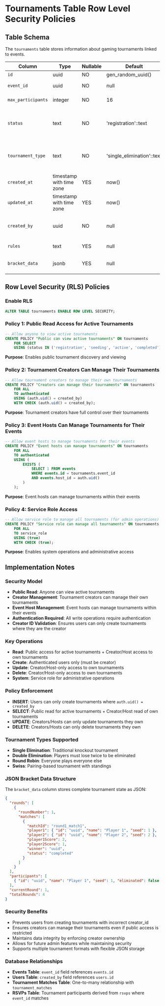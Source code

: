 # Tournaments Table Row Level Security Policies

## Table Schema

The `tournaments` table stores information about gaming tournaments linked to events.

| Column | Type | Nullable | Default | Description |
|--------|------|----------|---------|-------------|
| `id` | uuid | NO | gen_random_uuid() | Primary key |
| `event_id` | uuid | NO | null | Foreign key to events table |
| `max_participants` | integer | NO | 16 | Maximum number of participants |
| `status` | text | NO | 'registration'::text | Tournament status (registration, seeding, active, completed, cancelled) |
| `tournament_type` | text | NO | 'single_elimination'::text | Tournament format (single_elimination, double_elimination, round_robin, swiss) |
| `created_at` | timestamp with time zone | YES | now() | Record creation time |
| `updated_at` | timestamp with time zone | YES | now() | Record update time |
| `created_by` | uuid | NO | null | Tournament creator user ID (foreign key to users) |
| `rules` | text | YES | null | Tournament rules and regulations |
| `bracket_data` | jsonb | YES | null | Complete bracket state stored as JSON |

## Row Level Security (RLS) Policies

### Enable RLS
```sql
ALTER TABLE tournaments ENABLE ROW LEVEL SECURITY;
```

### Policy 1: Public Read Access for Active Tournaments
```sql
-- Allow anyone to view active tournaments
CREATE POLICY "Public can view active tournaments" ON tournaments
    FOR SELECT
    USING (status IN ('registration', 'seeding', 'active', 'completed'));
```
**Purpose**: Enables public tournament discovery and viewing

### Policy 2: Tournament Creators Can Manage Their Tournaments
```sql
-- Allow tournament creators to manage their own tournaments
CREATE POLICY "Creators can manage their tournaments" ON tournaments
    FOR ALL
    TO authenticated
    USING (auth.uid() = created_by)
    WITH CHECK (auth.uid() = created_by);
```
**Purpose**: Tournament creators have full control over their tournaments

### Policy 3: Event Hosts Can Manage Tournaments for Their Events
```sql
-- Allow event hosts to manage tournaments for their events
CREATE POLICY "Event hosts can manage tournaments" ON tournaments
    FOR ALL
    TO authenticated
    USING (
        EXISTS (
            SELECT 1 FROM events 
            WHERE events.id = tournaments.event_id 
            AND events.host_id = auth.uid()
        )
    );
```
**Purpose**: Event hosts can manage tournaments within their events

### Policy 4: Service Role Access
```sql
-- Allow service role to manage all tournaments (for admin operations)
CREATE POLICY "Service role can manage all tournaments" ON tournaments
    FOR ALL
    TO service_role
    USING (true)
    WITH CHECK (true);
```
**Purpose**: Enables system operations and administrative access

## Implementation Notes

### Security Model
- **Public Read**: Anyone can view active tournaments
- **Creator Management**: Tournament creators can manage their own tournaments
- **Event Host Management**: Event hosts can manage tournaments within their events
- **Authentication Required**: All write operations require authentication
- **Creator ID Validation**: Ensures users can only create tournaments where they are the creator

### Key Operations
- **Read**: Public access for active tournaments + Creator/Host access to own tournaments
- **Create**: Authenticated users only (must be creator)
- **Update**: Creator/Host-only access to own tournaments
- **Delete**: Creator/Host-only access to own tournaments
- **System**: Service role for administrative operations

### Policy Enforcement
- **INSERT**: Users can only create tournaments where `auth.uid() = created_by`
- **SELECT**: Public read for active tournaments + Creator/Host read of own tournaments
- **UPDATE**: Creators/Hosts can only update tournaments they own
- **DELETE**: Creators/Hosts can only delete tournaments they own

### Tournament Types Supported
- **Single Elimination**: Traditional knockout tournament
- **Double Elimination**: Players must lose twice to be eliminated
- **Round Robin**: Everyone plays everyone else
- **Swiss**: Pairing-based tournament with standings

### JSON Bracket Data Structure
The `bracket_data` column stores complete tournament state as JSON:
```json
{
  "rounds": [
    {
      "roundNumber": 1,
      "matches": [
        {
          "matchId": "round1_match1",
          "player1": { "id": "uuid", "name": "Player 1", "seed": 1 },
          "player2": { "id": "uuid", "name": "Player 2", "seed": 2 },
          "player1Score": 2,
          "player2Score": 1,
          "winner": "uuid",
          "status": "completed"
        }
      ]
    }
  ],
  "participants": [
    { "id": "uuid", "name": "Player 1", "seed": 1, "eliminated": false }
  ],
  "currentRound": 1,
  "totalRounds": 4
}
```

### Security Benefits
- Prevents users from creating tournaments with incorrect creator_id
- Ensures creators can manage their tournaments even if public access is restricted
- Maintains data integrity by enforcing creator ownership
- Allows for future admin features while maintaining security
- Supports multiple tournament formats with flexible JSON storage

### Database Relationships
- **Events Table**: `event_id` field references `events.id`
- **Users Table**: `created_by` field references `users.id`
- **Tournament Matches Table**: One-to-many relationship with `tournament_matches`
- **RSVPs Table**: Tournament participants derived from `rsvps` where `event_id` matches
